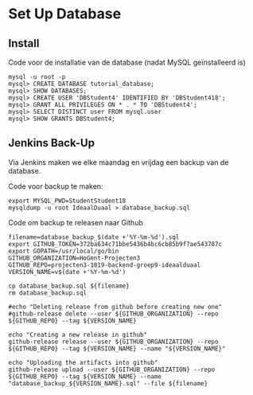 # Set Up Database

## Install

Code voor de installatie van de database (nadat MySQL geïnstalleerd is)

```
mysql -u root -p
mysql> CREATE DATABASE tutorial_database;
mysql> SHOW DATABASES;
mysql> CREATE USER 'DBStudent4' IDENTIFIED BY 'DBStudent418';
mysql> GRANT ALL PRIVILEGES ON * . * TO 'DBStudent4';
mysql> SELECT DISTINCT user FROM mysql.user
mysql> SHOW GRANTS DBStudent4;
```

## Jenkins Back-Up

Via Jenkins maken we elke maandag en vrijdag een backup van de database.

Code voor backup te maken:
```
export MYSQL_PWD=StudentStudent18
mysqldump -u root IdeaalDuaal > database_backup.sql
```
Code om backup te releasen naar Github
```
filename=database_backup_$(date +'%Y-%m-%d').sql
export GITHUB_TOKEN=372ba634c71bbe5436b4bc6cb85b9f7ae543787c
export GOPATH=/usr/local/go/bin
GITHUB_ORGANIZATION=HoGent-Projecten3
GITHUB_REPO=projecten3-1819-backend-groep9-ideaalduaal
VERSION_NAME=v$(date +'%Y-%m-%d')

cp database_backup.sql ${filename}
rm database_backup.sql

#echo "Deleting release from github before creating new one"
#github-release delete --user ${GITHUB_ORGANIZATION} --repo ${GITHUB_REPO} --tag ${VERSION_NAME}

echo "Creating a new release in github"
github-release release --user ${GITHUB_ORGANIZATION} --repo ${GITHUB_REPO} --tag ${VERSION_NAME} --name "${VERSION_NAME}"

echo "Uploading the artifacts into github"
github-release upload --user ${GITHUB_ORGANIZATION} --repo ${GITHUB_REPO} --tag ${VERSION_NAME} --name "database_backup_${VERSION_NAME}.sql" --file ${filename}
```
